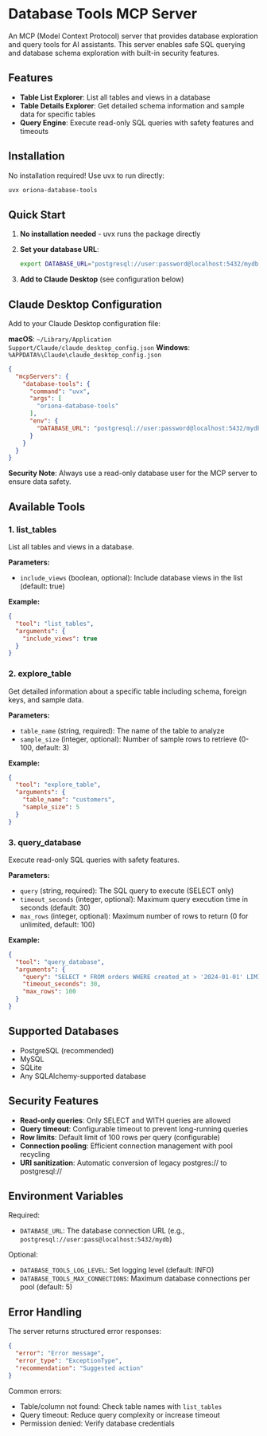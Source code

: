 # Database Tools MCP Server

An MCP (Model Context Protocol) server that provides database exploration and query tools for AI assistants. This server enables safe SQL querying and database schema exploration with built-in security features.

## Features

- **Table List Explorer**: List all tables and views in a database
- **Table Details Explorer**: Get detailed schema information and sample data for specific tables
- **Query Engine**: Execute read-only SQL queries with safety features and timeouts

## Installation

No installation required! Use uvx to run directly:

```bash
uvx oriona-database-tools
```

## Quick Start

1. **No installation needed** - uvx runs the package directly

2. **Set your database URL**:
   ```bash
   export DATABASE_URL="postgresql://user:password@localhost:5432/mydb"
   ```

3. **Add to Claude Desktop** (see configuration below)

## Claude Desktop Configuration

Add to your Claude Desktop configuration file:

**macOS**: `~/Library/Application Support/Claude/claude_desktop_config.json`
**Windows**: `%APPDATA%\Claude\claude_desktop_config.json`

```json
{
  "mcpServers": {
    "database-tools": {
      "command": "uvx",
      "args": [
        "oriona-database-tools"
      ],
      "env": {
        "DATABASE_URL": "postgresql://user:password@localhost:5432/mydb"
      }
    }
  }
}
```

**Security Note**: Always use a read-only database user for the MCP server to ensure data safety.

## Available Tools

### 1. list_tables

List all tables and views in a database.

**Parameters:**

- `include_views` (boolean, optional): Include database views in the list (default: true)

**Example:**

```json
{
  "tool": "list_tables",
  "arguments": {
    "include_views": true
  }
}
```

### 2. explore_table

Get detailed information about a specific table including schema, foreign keys, and sample data.

**Parameters:**

- `table_name` (string, required): The name of the table to analyze
- `sample_size` (integer, optional): Number of sample rows to retrieve (0-100, default: 3)

**Example:**

```json
{
  "tool": "explore_table",
  "arguments": {
    "table_name": "customers",
    "sample_size": 5
  }
}
```

### 3. query_database

Execute read-only SQL queries with safety features.

**Parameters:**

- `query` (string, required): The SQL query to execute (SELECT only)
- `timeout_seconds` (integer, optional): Maximum query execution time in seconds (default: 30)
- `max_rows` (integer, optional): Maximum number of rows to return (0 for unlimited, default: 100)

**Example:**

```json
{
  "tool": "query_database",
  "arguments": {
    "query": "SELECT * FROM orders WHERE created_at > '2024-01-01' LIMIT 10",
    "timeout_seconds": 30,
    "max_rows": 100
  }
}
```

## Supported Databases

- PostgreSQL (recommended)
- MySQL
- SQLite
- Any SQLAlchemy-supported database

## Security Features

- **Read-only queries**: Only SELECT and WITH queries are allowed
- **Query timeout**: Configurable timeout to prevent long-running queries
- **Row limits**: Default limit of 100 rows per query (configurable)
- **Connection pooling**: Efficient connection management with pool recycling
- **URI sanitization**: Automatic conversion of legacy postgres:// to postgresql://

## Environment Variables

Required:

- `DATABASE_URL`: The database connection URL (e.g., `postgresql://user:pass@localhost:5432/mydb`)

Optional:

- `DATABASE_TOOLS_LOG_LEVEL`: Set logging level (default: INFO)
- `DATABASE_TOOLS_MAX_CONNECTIONS`: Maximum database connections per pool (default: 5)


## Error Handling

The server returns structured error responses:

```json
{
  "error": "Error message",
  "error_type": "ExceptionType",
  "recommendation": "Suggested action"
}
```

Common errors:

- Table/column not found: Check table names with `list_tables`
- Query timeout: Reduce query complexity or increase timeout
- Permission denied: Verify database credentials
